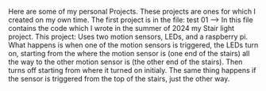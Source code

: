 Here are some of my personal Projects. These projects are ones for which I created on my own time. 
The first project is in the file: test 01 --> In this file contains the code which I wrote in the summer of 2024 my Stair light project. 
                                This project: Uses two motion sensors, LEDs, and a raspberry pi. What happens is when one of the motion sensors is triggered, the LEDs 
                                turn on, starting from the where the motion sensor is (one end of the stairs) all the way to the other motion sensor is (the other end of the stairs).
                                Then turns off starting from where it turned on initialy. The same thing happens if the sensor is triggered from the top of the stairs, just the other way. 
